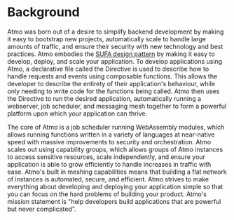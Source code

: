 # Background

Atmo was born out of a desire to simplify backend development by making it easy to bootstrap new projects, automatically scale to handle large amounts of traffic, and ensure their security with new technology and best practices. Atmo embodies the [SUFA design pattern](https://blog.suborbital.dev/how-to-familiarize-yourself-with-a-new-codebase) by making it easy to develop, deploy, and scale your application. To develop applications using Atmo, a declarative file called the Directive is used to describe how to handle requests and events using composable functions. This allows the developer to describe the entirety of their application's behaviour, while only needing to write code for the functions being called. Atmo then uses the Directive to run the desired application, automatically running a webserver, job scheduler, and messaging mesh together to form a powerful platform upon which your application can thrive.

The core of Atmo is a job scheduler running WebAssembly modules, which allows running functions written in a variety of languages at near-native speed with massive improvements to security and orchestration. Atmo scales out using capability groups, which allows groups of Atmo instances to access sensitive resources, scale independently, and ensure your application is able to grow efficiently to handle increases in traffic with ease. Atmo's built in meshing capabilities means that building a flat network of instances is automated, secure, and efficient. Atmo strives to make everything about developing and deploying your application simple so that you can focus on the hard problems of building your product. Atmo's mission statement is "help developers build applications that are powerful but never complicated".